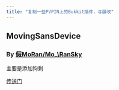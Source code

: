```yaml
---
title: "复制一些PVPIN上的Bukkit插件，与膜改"
---
```


## MovingSansDevice

### By [假MoRan/Mo\_\RanSky](https://pvpin.com/code/user/Mo_RanSky)

主要是添加狗剩

[传送门](http://pvpin.com/share/mod/00ed8ca485576ffbb175238f538578e4)
